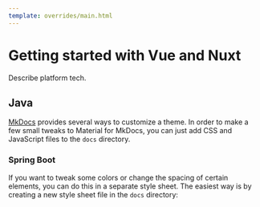 ```yaml
---
template: overrides/main.html
---
```


# Getting started with Vue and Nuxt

Describe platform tech.

## Java

[MkDocs] provides several ways to customize a theme. In order to make a few
small tweaks to Material for MkDocs, you can just add CSS and JavaScript files to
the `docs` directory.

  [MkDocs]: https://www.mkdocs.org

### Spring Boot

If you want to tweak some colors or change the spacing of certain elements,
you can do this in a separate style sheet. The easiest way is by creating a
new style sheet file in the `docs` directory:


